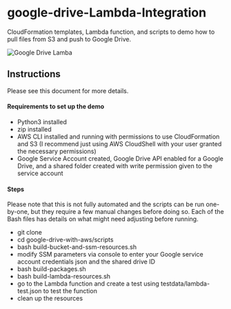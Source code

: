 # google-drive-Lambda-Integration
CloudFormation templates, Lambda function, and scripts to demo how to pull files from S3 and push to Google Drive.

![Google Drive Lamba]()

## Instructions

Please see this document for more details.


#### Requirements to set up the demo
- Python3 installed
- zip installed
- AWS CLI installed and running with permissions to use CloudFormation and S3 (I recommend just using AWS CloudShell with your user granted the necessary permissions)
- Google Service Account created, Google Drive API enabled for a Google Drive, and a shared folder created with write permission given to the service account

#### Steps

Please note that this is not fully automated and the scripts can be run one-by-one, but they require a few manual changes before doing so.  Each of the Bash files has details on what might need adjusting before running.

- git clone 
- cd google-drive-with-aws/scripts
- bash build-bucket-and-ssm-resources.sh
- modify SSM parameters via console to enter your Google service account credentials json and the shared drive ID
- bash build-packages.sh
- bash build-lambda-resources.sh
- go to the Lambda function and create a test using testdata/lambda-test.json to test the function
- clean up the resources
